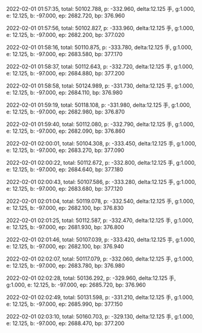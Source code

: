 2022-02-01 01:57:35, total: 50102.788, p: -332.960, delta:12.125 手, g:1.000, e: 12.125, b: -97.000, ep: 2682.720, bp: 376.960

2022-02-01 01:57:56, total: 50102.827, p: -333.960, delta:12.125 手, g:1.000, e: 12.125, b: -97.000, ep: 2682.200, bp: 377.020

2022-02-01 01:58:16, total: 50110.875, p: -333.780, delta:12.125 手, g:1.000, e: 12.125, b: -97.000, ep: 2683.580, bp: 377.170

2022-02-01 01:58:37, total: 50112.643, p: -332.720, delta:12.125 手, g:1.000, e: 12.125, b: -97.000, ep: 2684.880, bp: 377.200

2022-02-01 01:58:58, total: 50124.989, p: -331.730, delta:12.125 手, g:1.000, e: 12.125, b: -97.000, ep: 2684.110, bp: 376.980

2022-02-01 01:59:19, total: 50118.108, p: -331.980, delta:12.125 手, g:1.000, e: 12.125, b: -97.000, ep: 2682.980, bp: 376.870

2022-02-01 01:59:40, total: 50112.080, p: -332.790, delta:12.125 手, g:1.000, e: 12.125, b: -97.000, ep: 2682.090, bp: 376.860

2022-02-01 02:00:01, total: 50104.308, p: -333.450, delta:12.125 手, g:1.000, e: 12.125, b: -97.000, ep: 2683.270, bp: 377.090

2022-02-01 02:00:22, total: 50112.672, p: -332.800, delta:12.125 手, g:1.000, e: 12.125, b: -97.000, ep: 2684.640, bp: 377.180

2022-02-01 02:00:43, total: 50107.586, p: -333.280, delta:12.125 手, g:1.000, e: 12.125, b: -97.000, ep: 2683.680, bp: 377.120

2022-02-01 02:01:04, total: 50119.078, p: -332.540, delta:12.125 手, g:1.000, e: 12.125, b: -97.000, ep: 2682.100, bp: 376.830

2022-02-01 02:01:25, total: 50112.587, p: -332.470, delta:12.125 手, g:1.000, e: 12.125, b: -97.000, ep: 2681.930, bp: 376.800

2022-02-01 02:01:46, total: 50107.039, p: -333.420, delta:12.125 手, g:1.000, e: 12.125, b: -97.000, ep: 2682.100, bp: 376.940

2022-02-01 02:02:07, total: 50117.079, p: -332.060, delta:12.125 手, g:1.000, e: 12.125, b: -97.000, ep: 2683.780, bp: 376.980

2022-02-01 02:02:28, total: 50136.292, p: -329.960, delta:12.125 手, g:1.000, e: 12.125, b: -97.000, ep: 2685.720, bp: 376.960

2022-02-01 02:02:49, total: 50131.598, p: -331.210, delta:12.125 手, g:1.000, e: 12.125, b: -97.000, ep: 2685.990, bp: 377.150

2022-02-01 02:03:10, total: 50160.703, p: -329.130, delta:12.125 手, g:1.000, e: 12.125, b: -97.000, ep: 2688.470, bp: 377.200